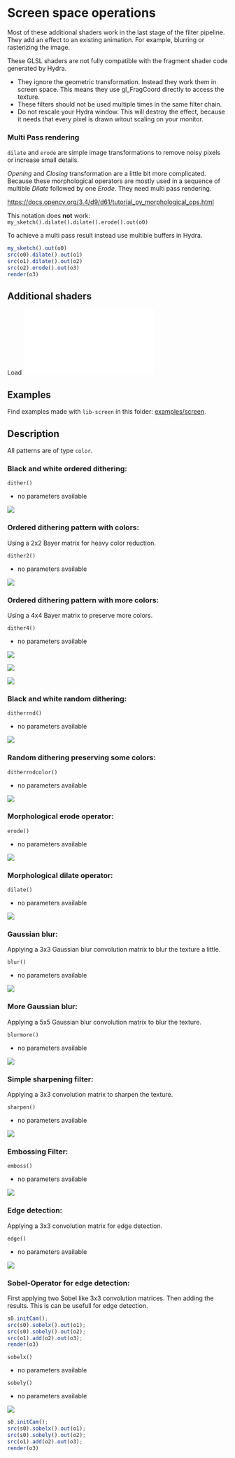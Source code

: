 # Screen space operations
Most of these additional shaders work in the last stage of the filter pipeline. They add an effect to an existing animation. For example, blurring or rasterizing the image.

These GLSL shaders are not fully compatible with the fragment shader code generated by Hydra.

* They ignore the geometric transformation. Instead they work them in screen space. This means they use gl_FragCoord directly to access the texture.
* These filters should not be used multiple times in the same filter chain.
* Do not rescale your Hydra window. This will destroy the effect, because it needs that every pixel is drawn witout scaling on your monitor.

### Multi Pass rendering
`dilate` and `erode` are simple image transformations to remove noisy pixels or increase small details.

*Opening* and *Closing* transformation are a little bit more complicated. Because these morphological operators are mostly used in a sequence of multible *Dilate* followed by one *Erode*. They need multi pass rendering.

https://docs.opencv.org/3.4/d9/d61/tutorial_py_morphological_ops.html

This notation does **not** work:
`my_sketch().dilate().dilate().erode().out(o0)`

To achieve a multi pass result instead use multible buffers in Hydra.
```javascript
my_sketch().out(o0)
src(o0).dilate().out(o1)
src(o1).dilate().out(o2)
src(o2).erode().out(o3)
render(o3)
```


## Additional shaders
Load ![lib-screen.js](./../../lib/lib-screen.js)

## Examples
Find examples made with `lib-screen` in this folder: [examples/screen](./../../examples/screen).

## Description
All patterns are of type `color`.

### Black and white ordered dithering:

`dither()`

* no parameters available

![](./demo-screen-dither-ordered-a.png)

### Ordered dithering pattern with colors:

Using a 2x2 Bayer matrix for heavy color reduction.

`dither2()`

* no parameters available

![](./demo-screen-dither-bayer-2x2.png)

### Ordered dithering pattern with more colors:

Using a 4x4 Bayer matrix to preserve more colors.

`dither4()`

* no parameters available

![](./demo-screen-dither-bayer-4x4-a.png)

![](./demo-screen-dither-bayer-4x4-b.png)

![](./demo-screen-dither-bayer-4x4-c.png)


### Black and white random dithering:

`ditherrnd()`

* no parameters available

![](./demo-screen-dither-random.png)

### Random dithering preserving some colors:

`ditherrndcolor()`

* no parameters available

![](./demo-screen-dither-random-color.png)


### Morphological erode operator:

`erode()`

* no parameters available

![](./demo-screen-erode.png)

### Morphological dilate operator:

`dilate()`

* no parameters available

![](./demo-screen-dilate.png)

### Gaussian blur:

Applying a 3x3 Gaussian blur convolution matrix to blur the texture a little.

`blur()`

* no parameters available

![](./blur.jpg)

### More Gaussian blur:

Applying a 5x5 Gaussian blur convolution matrix to blur the texture.

`blurmore()`

* no parameters available

![](./blurmore.jpg)

### Simple sharpening filter:

Applying a 3x3 convolution matrix to sharpen the texture.

`sharpen()`

* no parameters available

![](./demo-screen-sharpen.jpg)

### Embossing Filter:

`emboss()`

* no parameters available

![](./demo-screen-emboss.jpg)

### Edge detection:

Applying a 3x3 convolution matrix for edge detection.

`edge()`

* no parameters available

![](./demo-screen-edge.jpg)

### Sobel-Operator for edge detection:

First applying two Sobel like 3x3 convolution matrices. Then adding the results. This is can be usefull for edge detection.

````javascript
s0.initCam();
src(s0).sobelx().out(o1);
src(s0).sobely().out(o2);
src(o1).add(o2).out(o3);
render(o3)
````

`sobelx()`

* no parameters available

`sobely()`

* no parameters available

![](./sobel.jpg)

````javascript
s0.initCam();
src(s0).sobelx().out(o1);
src(s0).sobely().out(o2);
src(o1).add(o2).out(o3);
render(o3)
````
